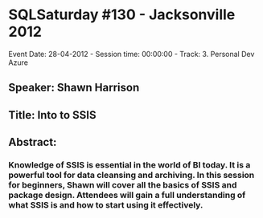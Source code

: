 # SQLSaturday #130 - Jacksonville 2012
Event Date: 28-04-2012 - Session time: 00:00:00 - Track: 3. Personal Dev  Azure
## Speaker: Shawn Harrison
## Title: Into to SSIS
## Abstract:
### Knowledge of SSIS is essential in the world of BI today. It is a powerful tool for data cleansing and archiving. In this session for beginners, Shawn will cover all the basics of SSIS and package design. Attendees will gain a full understanding of what SSIS is and how to start using it effectively. 
